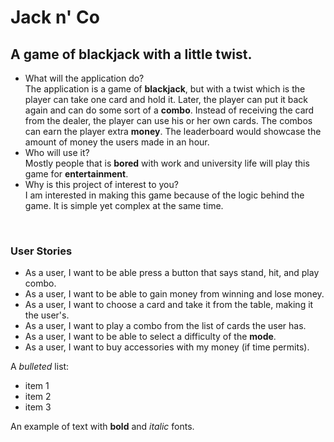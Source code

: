 # Jack n' Co

## A game of blackjack with a little twist.
- What will the application do? <br>
The application is a game of **blackjack**, but with a twist which is the player can take one card and hold it.
Later, the player can put it back again and can do some sort of a **combo**. Instead of receiving the card from the dealer, 
the player can use his or her own cards. The combos can earn the player extra **money**. The leaderboard would showcase the amount of money the users made in an hour.
- Who will use it? <br>
Mostly people that is **bored** with work and university life will play this game for **entertainment**.
- Why is this project of interest to you? <br>
I am interested in making this game because of the logic behind the game. It is simple yet complex at the same time.
<br>

### User Stories
- As a user, I want to be able press a button that says stand, hit, and play combo.
- As a user, I want to be able to gain money from winning and lose money.
- As a user, I want to choose a card and take it from the table, making it the user's.
- As a user, I want to play a combo from the list of cards the user has.
- As a user, I want to be able to select a difficulty of the **mode**.
- As a user, I want to buy accessories with my money  (if time permits).

A *bulleted* list:
- item 1
- item 2
- item 3

An example of text with **bold** and *italic* fonts.  